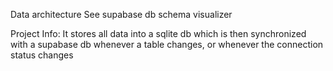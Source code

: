 Data architecture
See supabase db schema visualizer

Project Info:
It stores all data into a sqlite db which is then synchronized with a supabase db whenever a table changes, or whenever the connection status changes
